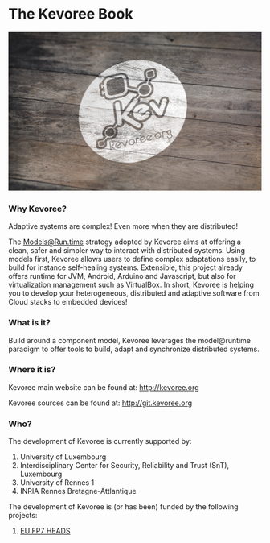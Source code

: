 The Kevoree Book
============

![cover](cover.png)

### Why Kevoree?
Adaptive systems are complex! Even more when they are distributed!

The Models@Run.time strategy adopted by Kevoree aims at offering a clean, safer and simpler way to interact with distributed systems. Using models first, Kevoree allows users to define complex adaptations easily, to build for instance self-healing systems. Extensible, this project already offers runtime for JVM, Android, Arduino and Javascript, but also for virtualization management such as VirtualBox. In short, Kevoree is helping you to develop your heterogeneous, distributed and adaptive software from Cloud stacks to embedded devices!

### What is it?
Build around a component model, Kevoree leverages the model@runtime paradigm to offer tools to build, adapt and synchronize distributed systems.

### Where it is?
Kevoree main website can be found at: http://kevoree.org

Kevoree sources can be found at: http://git.kevoree.org

### Who?
The development of Kevoree is currently supported by:
1. University of Luxembourg
2. Interdisciplinary Center for Security, Reliability and Trust (SnT), Luxembourg
3. University of Rennes 1
4. INRIA Rennes Bretagne-Attlantique

The development of Kevoree is (or has been) funded by the following projects:
1. [EU FP7 HEADS](http://heads-project.eu)

